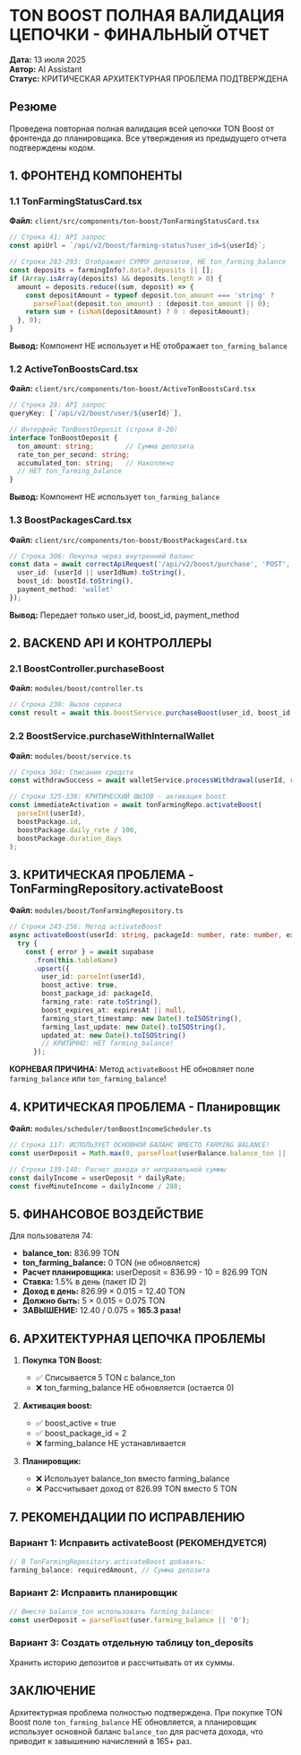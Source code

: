 # TON BOOST ПОЛНАЯ ВАЛИДАЦИЯ ЦЕПОЧКИ - ФИНАЛЬНЫЙ ОТЧЕТ

**Дата:** 13 июля 2025  
**Автор:** AI Assistant  
**Статус:** КРИТИЧЕСКАЯ АРХИТЕКТУРНАЯ ПРОБЛЕМА ПОДТВЕРЖДЕНА

## Резюме

Проведена повторная полная валидация всей цепочки TON Boost от фронтенда до планировщика. Все утверждения из предыдущего отчета подтверждены кодом.

## 1. ФРОНТЕНД КОМПОНЕНТЫ

### 1.1 TonFarmingStatusCard.tsx
**Файл:** `client/src/components/ton-boost/TonFarmingStatusCard.tsx`

```typescript
// Строка 41: API запрос
const apiUrl = `/api/v2/boost/farming-status?user_id=${userId}`;

// Строки 283-293: Отображает СУММУ депозитов, НЕ ton_farming_balance
const deposits = farmingInfo?.data?.deposits || [];
if (Array.isArray(deposits) && deposits.length > 0) {
  amount = deposits.reduce((sum, deposit) => {
    const depositAmount = typeof deposit.ton_amount === 'string' ? 
      parseFloat(deposit.ton_amount) : (deposit.ton_amount || 0);
    return sum + (isNaN(depositAmount) ? 0 : depositAmount);
  }, 0);
}
```

**Вывод:** Компонент НЕ использует и НЕ отображает `ton_farming_balance`

### 1.2 ActiveTonBoostsCard.tsx  
**Файл:** `client/src/components/ton-boost/ActiveTonBoostsCard.tsx`

```typescript
// Строка 28: API запрос
queryKey: [`/api/v2/boost/user/${userId}`],

// Интерфейс TonBoostDeposit (строки 8-20)
interface TonBoostDeposit {
  ton_amount: string;        // Сумма депозита
  rate_ton_per_second: string;
  accumulated_ton: string;   // Накоплено
  // НЕТ ton_farming_balance
}
```

**Вывод:** Компонент НЕ использует `ton_farming_balance`

### 1.3 BoostPackagesCard.tsx
**Файл:** `client/src/components/ton-boost/BoostPackagesCard.tsx`

```typescript
// Строка 306: Покупка через внутренний баланс
const data = await correctApiRequest('/api/v2/boost/purchase', 'POST', {
  user_id: (userId || userIdNum).toString(),
  boost_id: boostId.toString(),
  payment_method: 'wallet'
});
```

**Вывод:** Передает только user_id, boost_id, payment_method

## 2. BACKEND API И КОНТРОЛЛЕРЫ

### 2.1 BoostController.purchaseBoost
**Файл:** `modules/boost/controller.ts`

```typescript
// Строка 230: Вызов сервиса
const result = await this.boostService.purchaseBoost(user_id, boost_id, payment_method, tx_hash);
```

### 2.2 BoostService.purchaseWithInternalWallet  
**Файл:** `modules/boost/service.ts`

```typescript
// Строка 304: Списание средств
const withdrawSuccess = await walletService.processWithdrawal(userId, requiredAmount.toString(), 'TON');

// Строки 325-330: КРИТИЧЕСКИЙ ВЫЗОВ - активация boost
const immediateActivation = await tonFarmingRepo.activateBoost(
  parseInt(userId),
  boostPackage.id,
  boostPackage.daily_rate / 100,
  boostPackage.duration_days
);
```

## 3. КРИТИЧЕСКАЯ ПРОБЛЕМА - TonFarmingRepository.activateBoost

**Файл:** `modules/boost/TonFarmingRepository.ts`

```typescript
// Строки 243-256: Метод activateBoost
async activateBoost(userId: string, packageId: number, rate: number, expiresAt?: string): Promise<boolean> {
  try {
    const { error } = await supabase
      .from(this.tableName)
      .upsert({
        user_id: parseInt(userId),
        boost_active: true,
        boost_package_id: packageId,
        farming_rate: rate.toString(),
        boost_expires_at: expiresAt || null,
        farming_start_timestamp: new Date().toISOString(),
        farming_last_update: new Date().toISOString(),
        updated_at: new Date().toISOString()
        // КРИТИЧНО: НЕТ farming_balance!
      });
```

**КОРНЕВАЯ ПРИЧИНА:** Метод `activateBoost` НЕ обновляет поле `farming_balance` или `ton_farming_balance`!

## 4. КРИТИЧЕСКАЯ ПРОБЛЕМА - Планировщик

**Файл:** `modules/scheduler/tonBoostIncomeScheduler.ts`

```typescript
// Строка 117: ИСПОЛЬЗУЕТ ОСНОВНОЙ БАЛАНС ВМЕСТО FARMING BALANCE!
const userDeposit = Math.max(0, parseFloat(userBalance.balance_ton || '0') - 10);

// Строки 139-140: Расчет дохода от неправильной суммы
const dailyIncome = userDeposit * dailyRate;
const fiveMinuteIncome = dailyIncome / 288;
```

## 5. ФИНАНСОВОЕ ВОЗДЕЙСТВИЕ

Для пользователя 74:
- **balance_ton:** 836.99 TON  
- **ton_farming_balance:** 0 TON (не обновляется)
- **Расчет планировщика:** userDeposit = 836.99 - 10 = 826.99 TON
- **Ставка:** 1.5% в день (пакет ID 2)
- **Доход в день:** 826.99 × 0.015 = 12.40 TON
- **Должно быть:** 5 × 0.015 = 0.075 TON
- **ЗАВЫШЕНИЕ:** 12.40 / 0.075 = **165.3 раза!**

## 6. АРХИТЕКТУРНАЯ ЦЕПОЧКА ПРОБЛЕМЫ

1. **Покупка TON Boost:**
   - ✅ Списывается 5 TON с balance_ton
   - ❌ ton_farming_balance НЕ обновляется (остается 0)

2. **Активация boost:**
   - ✅ boost_active = true
   - ✅ boost_package_id = 2  
   - ❌ farming_balance НЕ устанавливается

3. **Планировщик:**
   - ❌ Использует balance_ton вместо farming_balance
   - ❌ Рассчитывает доход от 826.99 TON вместо 5 TON

## 7. РЕКОМЕНДАЦИИ ПО ИСПРАВЛЕНИЮ

### Вариант 1: Исправить activateBoost (РЕКОМЕНДУЕТСЯ)
```typescript
// В TonFarmingRepository.activateBoost добавить:
farming_balance: requiredAmount, // Сумма депозита
```

### Вариант 2: Исправить планировщик
```typescript
// Вместо balance_ton использовать farming_balance:
const userDeposit = parseFloat(user.farming_balance || '0');
```

### Вариант 3: Создать отдельную таблицу ton_deposits
Хранить историю депозитов и рассчитывать от их суммы.

## ЗАКЛЮЧЕНИЕ

Архитектурная проблема полностью подтверждена. При покупке TON Boost поле `ton_farming_balance` НЕ обновляется, а планировщик использует основной баланс `balance_ton` для расчета дохода, что приводит к завышению начислений в 165+ раз.